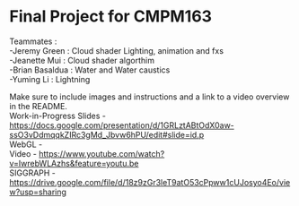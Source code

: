 # Final Project for CMPM163 <br />
Teammates : <br />
-Jeremy Green : Cloud shader Lighting, animation and fxs <br />
-Jeanette Mui : Cloud shader algorthim <br />
-Brian Basaldua : Water and Water caustics <br />
-Yuming Li : Lightning <br />

Make sure to include images and instructions and a link to a video overview in the README.  <br />
Work-in-Progress Slides - https://docs.google.com/presentation/d/1GRLztABtOdX0aw-ssO3vDdmqqkZIRc3gMd_Jbvw6hPU/edit#slide=id.p <br />
WebGL - <br />
Video - https://www.youtube.com/watch?v=IwrebWLAzhs&feature=youtu.be <br />
SIGGRAPH - https://drive.google.com/file/d/18z9zGr3leT9atO53cPpww1cUJosyo4Eo/view?usp=sharing <br />

